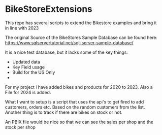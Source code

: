 # BikeStoreExtensions
This repo has several scripts to extend the Bikestore examples and bring it in line with 2023

The original Source of the BikeStores Sample Database can be found here:
   https://www.sqlservertutorial.net/sql-server-sample-database/

It is a nice test database, but it lacks some of the key things:
- Updated data
- Key Field usage
- Build for the US Only
- 

For my project I have added bikes and products for 2020 to 2023. Also a File for 2024 is added.

What I want to setup is a script that uses the api's to get fired to add customers, orders etc. Based on the random customers from the list.
Another thing is to track if there are bikes on stock or not.

An PBIX file would be nice so that we can see the sales per shop and the stock per shop
